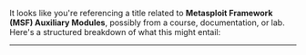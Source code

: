

It looks like you're referencing a title related to **Metasploit Framework (MSF) Auxiliary Modules**, possibly from a course, documentation, or lab. Here's a structured breakdown of what this might entail:

---

###